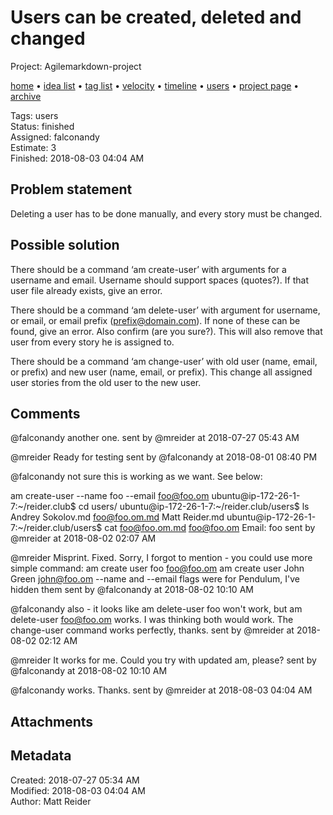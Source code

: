 # Users can be created, deleted and changed

Project: Agilemarkdown-project

[home](../index.md) • [idea list](../ideas.md) • [tag list](../tags.md) • [velocity](../velocity.md) • [timeline](../timeline.md) • [users](../users.md) • [project page](../agilemarkdown-project.md) • [archive](archive.md)

Tags: users  
Status: finished  
Assigned: falconandy  
Estimate: 3  
Finished: 2018-08-03 04:04 AM  

## Problem statement

Deleting a user has to be done manually, and every story must be changed.

## Possible solution

There should be a command ‘am create-user’ with arguments for a username and email. Username should support spaces (quotes?). If that user file already exists, give an error.

There should be a command ‘am delete-user’ with argument for username, or email, or email prefix (prefix@domain.com). If none of these can be found, give an error. Also confirm (are you sure?). This will also remove that user from every story he is assigned to.

There should be a command ‘am change-user’ with old user (name, email, or prefix) and new user (name, email, or prefix). This change all assigned user stories from the old user to the new user.

## Comments

@falconandy another one.
sent by @mreider at 2018-07-27 05:43 AM

@mreider Ready for testing
sent by @falconandy at 2018-08-01 08:40 PM

@falconandy not sure this is working as we want. See below:

am create-user --name foo --email foo@foo.om
ubuntu@ip-172-26-1-7:~/reider.club$ cd users/
ubuntu@ip-172-26-1-7:~/reider.club/users$ ls
Andrey Sokolov.md  foo@foo.om.md  Matt Reider.md
ubuntu@ip-172-26-1-7:~/reider.club/users$ cat foo@foo.om.md
foo@foo.om
Email: foo
sent by @mreider at 2018-08-02 02:07 AM

@mreider Misprint. Fixed.
Sorry, I forgot to mention - you could use more simple command:
am create user foo foo@foo.om
am create user John Green john@foo.om
--name and --email flags were for Pendulum, I've hidden them
sent by @falconandy at 2018-08-02 10:10 AM

@falconandy also - it looks like am delete-user foo won't work, but am delete-user foo@foo.om works. I was thinking both would work. The change-user command works perfectly, thanks.
sent by @mreider at 2018-08-02 02:12 AM

@mreider It works for me. Could you try with updated am, please? 
sent by @falconandy at 2018-08-02 10:10 AM

@falconandy works. Thanks.
sent by @mreider at 2018-08-03 04:04 AM

## Attachments

## Metadata

Created: 2018-07-27 05:34 AM  
Modified: 2018-08-03 04:04 AM  
Author: Matt Reider  
